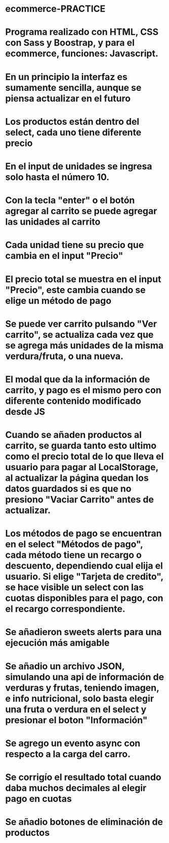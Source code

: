 # ecommerce-PRACTICE
# Programa realizado con HTML, CSS con Sass y Boostrap, y para el ecommerce, funciones: Javascript.

# En un principio la interfaz es sumamente sencilla, aunque se piensa actualizar en el futuro

# Los productos están dentro del select, cada uno tiene diferente precio

# En el input de unidades se ingresa solo hasta el número 10.

# Con la tecla "enter" o el botón agregar al carrito se puede agregar las unidades al carrito

# Cada unidad tiene su precio que cambia en el input "Precio"

# El precio total se muestra en el input "Precio", este cambia cuando se elige un método de pago

# Se puede ver carrito pulsando "Ver carrito", se actualiza cada vez que se agrega más unidades de la misma verdura/fruta, o una nueva.

# El modal que da la información de carrito, y pago es el mismo pero con diferente contenido modificado desde JS

# Cuando se añaden productos al carrito, se guarda tanto esto ultimo como el precio total de lo que lleva el usuario para pagar al LocalStorage, al actualizar la página quedan los datos guardados si es que no presiono "Vaciar Carrito" antes de actualizar.

# Los métodos de pago se encuentran en el select "Métodos de pago", cada método tiene un recargo o descuento, dependiendo cual elija el usuario. Si elige "Tarjeta de credito", se hace visible un select con las cuotas disponibles para el pago, con el recargo correspondiente.

# Se añadieron sweets alerts para una ejecución más amigable

# Se añadio un archivo JSON, simulando una api de información de verduras y frutas, teniendo imagen, e info nutricional, solo basta elegir una fruta o verdura en el select y presionar el boton "Información"

# Se agrego un evento async con respecto a la carga del carro.

# Se corrigío el resultado total cuando daba muchos decimales al elegir pago en cuotas

# Se añadio botones de eliminación de productos